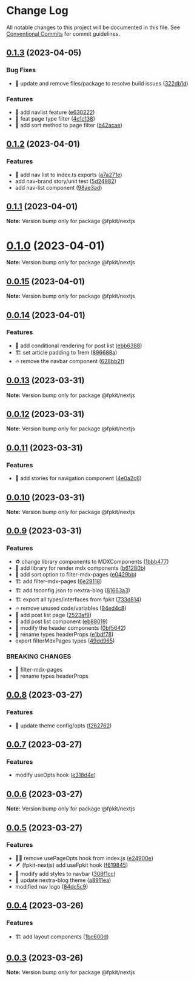 # Change Log

All notable changes to this project will be documented in this file.
See [Conventional Commits](https://conventionalcommits.org) for commit guidelines.

## [0.1.3](https://github.com/shawn-sandy/fpkit-nextjs/compare/v0.1.2...v0.1.3) (2023-04-05)

### Bug Fixes

- 🚒 update and remove files/package to resolve build issues ([322db1d](https://github.com/shawn-sandy/fpkit-nextjs/commit/322db1dabdaeb93e35a8f835897b877766e12a60))

### Features

- 🌟 add navlist feature ([e630222](https://github.com/shawn-sandy/fpkit-nextjs/commit/e630222ee647ab14f360dbd29557a08181a3bfcf))
- 🌟 feat page type filter ([4c1c138](https://github.com/shawn-sandy/fpkit-nextjs/commit/4c1c138da2ad8f06bb261bf28db081f55f84c58f))
- 🤩 add sort method to page filter ([b42acae](https://github.com/shawn-sandy/fpkit-nextjs/commit/b42acae6250844f8b5c75c67da4ea910c956816d))

## [0.1.2](https://github.com/shawn-sandy/fpkit-nextjs/compare/v0.1.1...v0.1.2) (2023-04-01)

### Features

- 🚗 add nav list to index.ts exports ([a7a271e](https://github.com/shawn-sandy/fpkit-nextjs/commit/a7a271e0373ea87e874f05d2c211c63b9dfd845a))
- add nav-brand story/unit test ([5d24982](https://github.com/shawn-sandy/fpkit-nextjs/commit/5d24982e72634edfbb4b9e06c3e87c8b240c284f))
- add nav-list component ([98ae3ad](https://github.com/shawn-sandy/fpkit-nextjs/commit/98ae3ad13e669f7e6b73c01f8714369eae16295a))

## [0.1.1](https://github.com/shawn-sandy/fpkit-nextjs/compare/v0.1.0...v0.1.1) (2023-04-01)

**Note:** Version bump only for package @fpkit/nextjs

# [0.1.0](https://github.com/shawn-sandy/fpkit-nextjs/compare/v0.0.15...v0.1.0) (2023-04-01)

**Note:** Version bump only for package @fpkit/nextjs

## [0.0.15](https://github.com/shawn-sandy/fpkit-nextjs/compare/v0.0.14...v0.0.15) (2023-04-01)

**Note:** Version bump only for package @fpkit/nextjs

## [0.0.14](https://github.com/shawn-sandy/fpkit-nextjs/compare/v0.0.13...v0.0.14) (2023-04-01)

### Features

- 🌟 add conditional rendering for post list ([ebb6388](https://github.com/shawn-sandy/fpkit-nextjs/commit/ebb638867937d59e9c0ea96480ae7fd83b5fa25e))
- 🏗️ set article padding to 1rem ([896688a](https://github.com/shawn-sandy/fpkit-nextjs/commit/896688a2d3e426adc35e8b67476faf814c0b75af))
- 🔥 remove the navbar component ([628bb2f](https://github.com/shawn-sandy/fpkit-nextjs/commit/628bb2f1cdfd88ee923a6ce9e5eb425e84217e68))

## [0.0.13](https://github.com/shawn-sandy/fpkit-nextjs/compare/v0.0.12...v0.0.13) (2023-03-31)

**Note:** Version bump only for package @fpkit/nextjs

## [0.0.12](https://github.com/shawn-sandy/fpkit-nextjs/compare/v0.0.11...v0.0.12) (2023-03-31)

**Note:** Version bump only for package @fpkit/nextjs

## [0.0.11](https://github.com/shawn-sandy/fpkit-nextjs/compare/v0.0.10...v0.0.11) (2023-03-31)

### Features

- 📖 add stories for navigation component ([4e0a2c6](https://github.com/shawn-sandy/fpkit-nextjs/commit/4e0a2c6959c6f56a85e422c89421e46d929be32c))

## [0.0.10](https://github.com/shawn-sandy/fpkit-nextjs/compare/v0.0.9...v0.0.10) (2023-03-31)

**Note:** Version bump only for package @fpkit/nextjs

## [0.0.9](https://github.com/shawn-sandy/fpkit-nextjs/compare/v0.0.8...v0.0.9) (2023-03-31)

### Features

- ♻️ change library components to MDXComponents ([1bbb477](https://github.com/shawn-sandy/fpkit-nextjs/commit/1bbb477ea512aca438300b34c5ce15262e46d587))
- 🌟 add library for render mdx components ([b61280b](https://github.com/shawn-sandy/fpkit-nextjs/commit/b61280b6df3ff0e8f4b95b582528ee06a6ef367a))
- 🌟 add sort option to filter-mdx-pages ([e0429bb](https://github.com/shawn-sandy/fpkit-nextjs/commit/e0429bb116c0e09fd44e82b394997db9179ced98))
- 🏗️ add filter-mdx-pages ([6e29118](https://github.com/shawn-sandy/fpkit-nextjs/commit/6e2911861491cca9fbf4f2b20967992dbd238763))
- 🏗️ add tsconfig.json to nextra-blog ([81663a3](https://github.com/shawn-sandy/fpkit-nextjs/commit/81663a30579b95d18af8f35b257b7e6e8f70876d))
- 🏗️ export all types/interfaces from fpkit ([733d814](https://github.com/shawn-sandy/fpkit-nextjs/commit/733d81438c0fd2fb05406e467cd80bf7d78a9040))
- 🔥 remove unused code/variables ([94ed4c8](https://github.com/shawn-sandy/fpkit-nextjs/commit/94ed4c80c982cd6b947c702e9e63751419ac0877))
- 🚗 add post list page ([2523af9](https://github.com/shawn-sandy/fpkit-nextjs/commit/2523af9fcd0a69e700bd67184ee3aa10a8181500))
- 🚧 add post list component ([eb88019](https://github.com/shawn-sandy/fpkit-nextjs/commit/eb880196a062afb4c81c5dd5848405eb3f4152ea))
- 🚧 modify the header components ([0bf5642](https://github.com/shawn-sandy/fpkit-nextjs/commit/0bf5642016776828f3c2b0f03443b17c08a6bff4))
- 🚧 rename types headerProps ([e1bdf78](https://github.com/shawn-sandy/fpkit-nextjs/commit/e1bdf7811a9f27a6621c9282817533377fe594fc))
- export filterMdxPages types ([49dd965](https://github.com/shawn-sandy/fpkit-nextjs/commit/49dd965e6e75896fb0f7452f4e11de380f117347))

### BREAKING CHANGES

- 🧨 filter-mdx-pages
- 🧨 rename types headerProps

## [0.0.8](https://github.com/shawn-sandy/fpkit-nextjs/compare/v0.0.7...v0.0.8) (2023-03-27)

### Features

- 🌟 update theme config/opts ([f262762](https://github.com/shawn-sandy/fpkit-nextjs/commit/f262762bb0c40998a0081be1eb05126db729c884))

## [0.0.7](https://github.com/shawn-sandy/fpkit-nextjs/compare/v0.0.6...v0.0.7) (2023-03-27)

### Features

- modify useOpts hook ([e318d4e](https://github.com/shawn-sandy/fpkit-nextjs/commit/e318d4e2e4a2667f22c52534879389b0910a004c))

## [0.0.6](https://github.com/shawn-sandy/fpkit-nextjs/compare/v0.0.5...v0.0.6) (2023-03-27)

**Note:** Version bump only for package @fpkit/nextjs

## [0.0.5](https://github.com/shawn-sandy/fpkit-nextjs/compare/v0.0.4...v0.0.5) (2023-03-27)

### Features

- 🧑‍🏭 remove usePageOpts hook from index.js ([e24900e](https://github.com/shawn-sandy/fpkit-nextjs/commit/e24900e82d67304e0b450c70db318bd5f6540c73))
- 🪶 (fpkit-nextjs) add useFpkit hook ([f619845](https://github.com/shawn-sandy/fpkit-nextjs/commit/f619845db2b46c84ea0a9d2cfb0d91bbca2bd807))
- 🚧 modify add styles to navbar ([308f1cc](https://github.com/shawn-sandy/fpkit-nextjs/commit/308f1cc22f6817cfc5bc2ef993e017e8d43ba258))
- 🚧 update nextra-blog theme ([a8911ea](https://github.com/shawn-sandy/fpkit-nextjs/commit/a8911eadb669b8f3ceca1d616a510a0faad8ca5b))
- modified nav logo ([84dc5c9](https://github.com/shawn-sandy/fpkit-nextjs/commit/84dc5c9120bff30a5918f2546b1f17d8f67e3415))

## [0.0.4](https://github.com/shawn-sandy/fpkit-nextjs/compare/v0.0.3...v0.0.4) (2023-03-26)

### Features

- 🏗️ add layout components ([1bc600d](https://github.com/shawn-sandy/fpkit-nextjs/commit/1bc600d4e2f4fa0f718c917462589bc3b8af1b60))

## [0.0.3](https://github.com/shawn-sandy/fpkit-nextjs/compare/v0.0.2...v0.0.3) (2023-03-26)

**Note:** Version bump only for package @fpkit/nextjs
